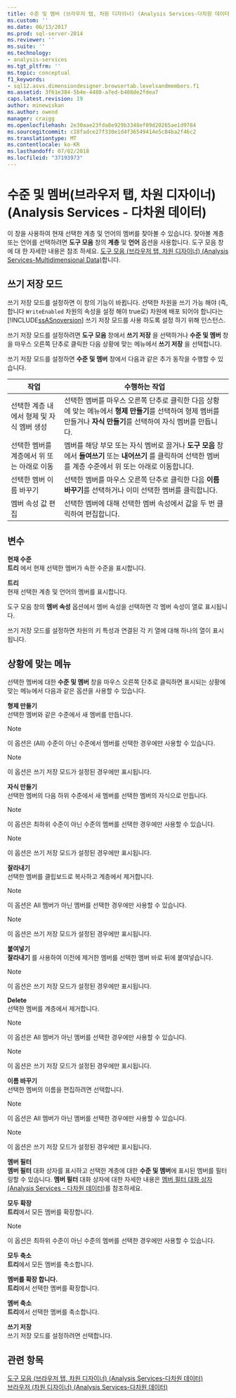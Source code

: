 ```yaml
---
title: 수준 및 멤버 (브라우저 탭, 차원 디자이너) (Analysis Services-다차원 데이터) | Microsoft Docs
ms.custom: ''
ms.date: 06/13/2017
ms.prod: sql-server-2014
ms.reviewer: ''
ms.suite: ''
ms.technology:
- analysis-services
ms.tgt_pltfrm: ''
ms.topic: conceptual
f1_keywords:
- sql12.asvs.dimensiondesigner.browsertab.levelsandmembers.f1
ms.assetid: 3f61e384-5b4e-4480-a7ed-b408de2fdea7
caps.latest.revision: 19
author: minewiskan
ms.author: owend
manager: craigg
ms.openlocfilehash: 2e30aae23fda8e929b3348ef09d20265ae1d9784
ms.sourcegitcommit: c18fadce27f330e1d4f36549414e5c84ba2f46c2
ms.translationtype: MT
ms.contentlocale: ko-KR
ms.lasthandoff: 07/02/2018
ms.locfileid: "37193973"
---
```

# <a name="level-and-members-browser-tab-dimension-designer-analysis-services---multidimensional-data"></a>수준 및 멤버(브라우저 탭, 차원 디자이너)(Analysis Services - 다차원 데이터)
  이 창을 사용하여 현재 선택한 계층 및 언어의 멤버를 찾아볼 수 있습니다. 찾아볼 계층 또는 언어를 선택하려면 **도구 모음** 창의 **계층** 및 **언어** 옵션을 사용합니다. 도구 모음 창에 대 한 자세한 내용은 참조 하세요. [도구 모음 &#40;브라우저 탭, 차원 디자이너&#41; &#40;Analysis Services-Multidimensional Data&#41;](toolbar-browser-tab-dimension-designer-analysis-services-multidimensional-data.md)합니다.  
  
## <a name="writeback-mode"></a>쓰기 저장 모드  
 쓰기 저장 모드를 설정하면 이 창의 기능이 바뀝니다. 선택한 차원을 쓰기 가능 해야 (즉, 합니다 `WriteEnabled` 차원의 속성을 설정 해야 true로) 차원에 배포 되어야 합니다는 [!INCLUDE[ssASnoversion](../includes/ssasnoversion-md.md)] 쓰기 저장 모드를 사용 하도록 설정 하기 위해 인스턴스.  
  
 쓰기 저장 모드를 설정하려면 **도구 모음** 창에서 **쓰기 저장** 을 선택하거나 **수준 및 멤버** 창을 마우스 오른쪽 단추로 클릭한 다음 상황에 맞는 메뉴에서 **쓰기 저장** 을 선택합니다.  
  
 쓰기 저장 모드를 설정하면 **수준 및 멤버** 창에서 다음과 같은 추가 동작을 수행할 수 있습니다.  
  
|작업|수행하는 작업|  
|-----------|-------------|  
|선택한 계층 내에서 형제 및 자식 멤버 생성|선택한 멤버를 마우스 오른쪽 단추로 클릭한 다음 상황에 맞는 메뉴에서 **형제 만들기**를 선택하여 형제 멤버를 만들거나 **자식 만들기**를 선택하여 자식 멤버를 만듭니다.|  
|선택한 멤버를 계층에서 위 또는 아래로 이동|멤버를 해당 부모 또는 자식 멤버로 끌거나 **도구 모음** 창에서 **들여쓰기** 또는 **내어쓰기** 를 클릭하여 선택한 멤버를 계층 수준에서 위 또는 아래로 이동합니다.|  
|선택한 멤버 이름 바꾸기|선택한 멤버를 마우스 오른쪽 단추로 클릭한 다음 **이름 바꾸기**를 선택하거나 이미 선택한 멤버를 클릭합니다.|  
|멤버 속성 값 편집|선택한 멤버에 대해 선택한 멤버 속성에서 값을 두 번 클릭하여 편집합니다.|  
  
## <a name="options"></a>변수  
 **현재 수준**  
 **트리** 에서 현재 선택한 멤버가 속한 수준을 표시합니다.  
  
 **트리**  
 현재 선택한 계층 및 언어의 멤버를 표시합니다.  
  
 도구 모음 창의 **멤버 속성** 옵션에서 멤버 속성을 선택하면 각 멤버 속성이 열로 표시됩니다.  
  
 쓰기 저장 모드를 설정하면 차원의 키 특성과 연결된 각 키 열에 대해 하나의 열이 표시됩니다.  
  
## <a name="context-menu"></a>상황에 맞는 메뉴  
 선택한 멤버에 대한 **수준 및 멤버** 창을 마우스 오른쪽 단추로 클릭하면 표시되는 상황에 맞는 메뉴에서 다음과 같은 옵션을 사용할 수 있습니다.  
  
 **형제 만들기**  
 선택한 멤버와 같은 수준에서 새 멤버를 만듭니다.  
  
> [!NOTE]  
>  이 옵션은 (All) 수준이 아닌 수준에서 멤버를 선택한 경우에만 사용할 수 있습니다.  
  
> [!NOTE]  
>  이 옵션은 쓰기 저장 모드가 설정된 경우에만 표시됩니다.  
  
 **자식 만들기**  
 선택한 멤버의 다음 하위 수준에서 새 멤버를 선택한 멤버의 자식으로 만듭니다.  
  
> [!NOTE]  
>  이 옵션은 최하위 수준이 아닌 수준의 멤버를 선택한 경우에만 사용할 수 있습니다.  
  
> [!NOTE]  
>  이 옵션은 쓰기 저장 모드가 설정된 경우에만 표시됩니다.  
  
 **잘라내기**  
 선택한 멤버를 클립보드로 복사하고 계층에서 제거합니다.  
  
> [!NOTE]  
>  이 옵션은 All 멤버가 아닌 멤버를 선택한 경우에만 사용할 수 있습니다.  
  
> [!NOTE]  
>  이 옵션은 쓰기 저장 모드가 설정된 경우에만 표시됩니다.  
  
 **붙여넣기**  
 **잘라내기** 를 사용하여 이전에 제거한 멤버를 선택한 멤버 바로 뒤에 붙여넣습니다.  
  
> [!NOTE]  
>  이 옵션은 쓰기 저장 모드가 설정된 경우에만 표시됩니다.  
  
 **Delete**  
 선택한 멤버를 계층에서 제거합니다.  
  
> [!NOTE]  
>  이 옵션은 All 멤버가 아닌 멤버를 선택한 경우에만 사용할 수 있습니다.  
  
> [!NOTE]  
>  이 옵션은 쓰기 저장 모드가 설정된 경우에만 표시됩니다.  
  
 **이름 바꾸기**  
 선택한 멤버의 이름을 편집하려면 선택합니다.  
  
> [!NOTE]  
>  이 옵션은 All 멤버가 아닌 멤버를 선택한 경우에만 사용할 수 있습니다.  
  
> [!NOTE]  
>  이 옵션은 쓰기 저장 모드가 설정된 경우에만 표시됩니다.  
  
 **멤버 필터**  
 **멤버 필터** 대화 상자를 표시하고 선택한 계층에 대한 **수준 및 멤버**에 표시된 멤버를 필터링할 수 있습니다. **멤버 필터** 대화 상자에 대한 자세한 내용은 [멤버 필터 대화 상자&#40;Analysis Services - 다차원 데이터&#41;](filter-members-dialog-box-analysis-services-multidimensional-data.md)를 참조하세요.  
  
 **모두 확장**  
 **트리**에서 모든 멤버를 확장합니다.  
  
> [!NOTE]  
>  이 옵션은 최하위 수준이 아닌 수준의 멤버를 선택한 경우에만 사용할 수 있습니다.  
  
 **모두 축소**  
 **트리**에서 모든 멤버를 축소합니다.  
  
 **멤버를 확장 합니다.**  
 **트리**에서 선택한 멤버를 확장합니다.  
  
 **멤버 축소**  
 **트리**에서 선택한 멤버를 축소합니다.  
  
 **쓰기 저장**  
 쓰기 저장 모드를 설정하려면 선택합니다.  
  
## <a name="see-also"></a>관련 항목  
 [도구 모음 &#40;브라우저 탭, 차원 디자이너&#41; &#40;Analysis Services-다차원 데이터&#41;](toolbar-browser-tab-dimension-designer-analysis-services-multidimensional-data.md)   
 [브라우저 &#40;차원 디자이너&#41; &#40;Analysis Services-다차원 데이터&#41;](browser-dimension-designer-analysis-services-multidimensional-data.md)  
  
  
